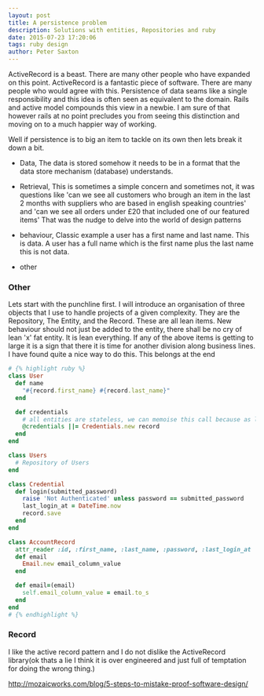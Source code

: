 ```yaml
---
layout: post
title: A persistence problem
description: Solutions with entities, Repositories and ruby
date: 2015-07-23 17:20:06
tags: ruby design
author: Peter Saxton
---
```




ActiveRecord is a beast. There are many other people who have expanded on this point. ActiveRecord is a fantastic piece of software. There are many people who would agree with this. Persistence of data seams like a single responsibility and this idea is often seen as equivalent to the domain. Rails and active model compounds this view in a newbie. I am sure of that however rails at no point precludes you from seeing this distinction and moving on to a much happier way of working.

 Well if persistence is to big an item to tackle on its own then lets break it down a bit.

- Data, The data is stored somehow it needs to be in a format that the data store mechanism (database) understands.

- Retrieval, This is sometimes a simple concern and sometimes not, it was questions like 'can we see all customers who brough an item in the last 2 months with suppliers who are based in english speaking countries' and 'can we see all orders under £20 that included one of our featured items' That was the nudge to delve into the world of design patterns

- behaviour, Classic example a user has a first name and last name. This is data. A user has a full name which is the first name plus the last name this is not data.

- other

### Other
Lets start with the punchline first. I will introduce an organisation of three objects that I use to handle projects of a given complexity. They are the Repository, The Entity, and the Record. These are all lean items. New behaviour should not just be added to the entity, there shall be no cry of lean 'x' fat entity. It is lean everything. If any of the above items is getting to large it is a sign that there it is time for another division along business lines. I have found quite a nice way to do this. This belongs at the end

```rb
# {% highlight ruby %}
class User
  def name
    "#{record.first_name} #{record.last_name}"
  end

  def credentials
    # all entities are stateless, we can memoise this call because as long as they share the same record they are always in sinc
    @credentials ||= Credentials.new record
  end
end

class Users
  # Repository of Users
end

class Credential
  def login(submitted_password)
    raise 'Not Authenticated' unless password == submitted_password
    last_login_at = DateTime.now
    record.save
  end
end

class AccountRecord
  attr_reader :id, :first_name, :last_name, :password, :last_login_at
  def email
    Email.new email_column_value
  end

  def email=(email)
    self.email_column_value = email.to_s
  end
end
# {% endhighlight %}
```

### Record
I like the active record pattern and I do not dislike the ActiveRecord library(ok thats a lie I think it is over engineered and just full of temptation for doing the wrong thing.)

http://mozaicworks.com/blog/5-steps-to-mistake-proof-software-design/
